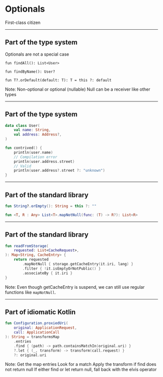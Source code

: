 # Optionals

First-class citizen

----

## Part of the type system

Optionals are not a special case

```kotlin[1-3|5]
fun findAll(): List<User>

fun findByName(): User?

fun T?.orDefault(default: T): T = this ?: default
```

Note:
Non-optional or optional (nullable)
Null can be a receiver like other types

----

## Part of the type system

```kotlin [1-4|8-9|10-11]
data class User(
    val name: String,
    val address: Address?,
)

fun contrived() {
    println(user.name)
    // Compilation error
    println(user.address.street)
    // Valid
    println(user.address?.street ?: "unknown")
}
```

----

## Part of the standard library

```kotlin
fun String?.orEmpty(): String = this ?: ""

fun <T, R : Any> List<T>.mapNotNull(func: (T) -> R?): List<R>
```

----

## Part of the standard library

```kotlin
fun readFromStorage(
    requested: List<CacheRequest>,
): Map<String, CacheEntry> {
    return requested
        .mapNotNull { storage.getCacheEntry(it.iri, lang) }
        .filter { !it.isEmptyOrNotPublic() }
        .associateBy { it.iri }
}
```

Note:
Even though getCacheEntry is suspend, we can still use regular functions like `mapNotNull`.

----

## Part of idiomatic Kotlin

```kotlin [4-8]
fun Configuration.proxiedUri(
    original: ApplicationRequest,
    call: ApplicationCall
): String = transformsMap
    .entries
    .find { (path) -> path.containsMatchIn(original.uri) }
    ?.let { (_, transform) -> transform(call.request) }
    ?: original.uri
```

Note:
Get the map entries
Look for a match
Apply the transform if find does not return null
If either find or let return null, fall back with the elvis operator
